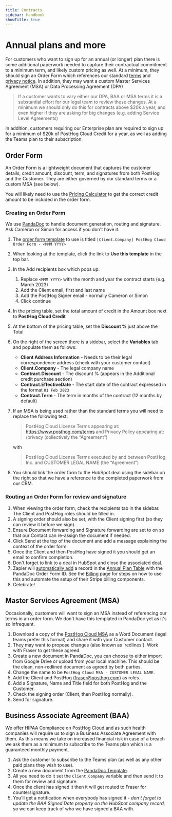 ```yaml
---
title: Contracts
sidebar: Handbook
showTitle: true
---
```


# Annual plans and more

For customers who want to sign up for an annual (or longer) plan there is some additional paperwork needed to capture their
contractual commitment to a minimum term, and likely custom pricing as well.  At a minimum, they should sign an Order Form 
which references our standard [terms](/terms) and [privacy notice](/privacy).  In addition, they may want a custom Master Services Agreement (MSA) 
or Data Processing Agreement (DPA)

> If a customer wants to vary either our DPA, BAA or MSA terms it is a substantial effort for our legal team to review these changes.  At a minimum we should only do this for contracts above $20k a year, and even higher if they are asking for big changes (e.g. adding Service Level Agreements)

In addition, customers requiring our Enterprise plan are required to sign up for a minimum of $20k of PostHog Cloud Credit for a year, as well as adding the Teams plan to their subscription.

## Order Form

An Order Form is a lightweight document that captures the customer details, credit amount, discount, term, and signatures from both 
PostHog and the Customer.  They are either governed by our standard terms or a custom MSA (see below).

You will likely need to use the [Pricing Calculator](https://docs.google.com/spreadsheets/d/1QsDV2ECtMwM9IfC_D7Embmpu7K7q6qbq60t8ARglQaI/edit#gid=358353731) to get the correct credit amount to be included in the order form.

### Creating an Order Form

We use [PandaDoc](https://app.pandadoc.com/a/#/) to handle document generation, routing and signature.  Ask Cameron or Simon for access if you don't have it.

1. The [order form template](https://app.pandadoc.com/a/#/templates/dpuESjnYBeytVREMxLxGuC) to use is titled `[Client.Company] PostHog Cloud Order Form - <MMM YYYY>` 
2. When looking at the template, click the link to **Use this template** in the top bar.
3. In the Add recipients box which pops up:
   1. Replace `<MMM YYYY>` with the month and year the contract starts (e.g. March 2023)
   2. Add the Client email, first and last name 
   3. Add the PostHog Signer email - normally Cameron or Simon
   4. Click continue
4. In the pricing table, set the total amount of credit in the Amount box next to **PostHog Cloud Credit**
5. At the bottom of the pricing table, set the **Discount %** just above the Total
6. On the right of the screen there is a sidebar, select the **Variables** tab and populate them as follows:
   * **Client Address Information** - Needs to be their legal correspondence address (check with your customer contact)
   * **Client.Company** - The legal company name
   * **Contract.Discount** - The discount % (appears in the Additional credit purchase section)
   * **Contract.EffectiveDate** - The start date of the contract expressed in the format `01 Feb 2023`
   * **Contract.Term** - The term in months of the contract (12 months by default)
7. If an MSA is being used rather than the standard terms you will need to replace the following text:
   > PostHog Cloud License Terms appearing at: https://www.posthog.com/terms and Privacy Policy appearing at: /privacy (collectively the “Agreement”)
   
   with
   
   > PostHog Cloud License Terms executed by and between PostHog, Inc. and CUSTOMER LEGAL NAME (the “Agreement”)

8. You should link the order form to the HubSpot deal using the sidebar on the right so that we have a reference to the completed paperwork from our CRM.

### Routing an Order Form for review and signature

1. When viewing the order form, check the recipients tab in the sidebar.  The Client and PostHog roles should be filled in.
2. A signing order should also be set, with the Client signing first (so they can review it before we sign).
3. Ensure Document forwarding and Signature forwarding are set to on so that our Contact can re-assign the document if needed.
4. Click Send at the top of the document and add a message explaining the context of the order form.
5. Once the Client and then PostHog have signed it you should get an email to confirm completion.
6. Don't forget to link to a deal in HubSpot and close the associated deal.
7. Zapier will [automatically add](https://zapier.com/editor/217375860) a record in the [Annual Plan Table](https://tables.zapier.com/app/tables/t/01HGX2N9JXNV2EEDYARD24901R) with the PandaDoc Order Form ID.  See the [Billing](/handbook/growth/sales/billing) page for steps on how to use this and automate the setup of their Stripe billing components.
8. Celebrate!

## Master Services Agreement (MSA)

Occasionally, customers will want to sign an MSA instead of referencing our terms in an order form.  We don't have this templated in PandaDoc yet as it's so infrequent.

1. Download a copy of the [PostHog Cloud MSA](https://docs.google.com/document/d/155w70ZAHecVZcDqTq2_415dvaq2Bk-8QlEOozjq1hG8/edit#heading=h.y38xfjgcg4xm) as a Word Document (legal teams prefer this format) and share it with your Customer contact.
2. They may want to propose changes (also known as 'redlines').  Work with Fraser to get these agreed.
3. Create a new document in PandaDoc, you can choose to either import from Google Drive or upload from your local machine.  This should be the clean, non-redlined document as agreed by both parties.
4. Change the name to be `PostHog Cloud MSA - CUSTOMER LEGAL NAME`.
5. Add the Client and PostHog (fraser@posthog.com) as roles.
6. Add a Signature, Name and Title field for both PostHog and the Customer.
7. Check the signing order (Client, then PostHog normally).
8. Send for signature.

## Business Associate Agreement (BAA)

We offer HIPAA Compliance on PostHog Cloud and as such health companies will require us to sign a Business Associate Agreement with them.  As this means we take on increased financial risk in case of a breach we 
ask them as a minimum to subscribe to the Teams plan which is a guaranteed monthly payment.

1. Ask the customer to subscribe to the Teams plan (as well as any other paid plans they wish to use).
2. Create a new document from the [PandaDoc Template](https://app.pandadoc.com/a/#/templates/4psCXzU527sNE6WEbFBg3a).
3. All you need to do it set the `Client.Company` variable and then send it to them for review and signature.
4. Once the client has signed it then it will get routed to Fraser for countersignature.
5. You'll get a notification when everybody has signed it - _don't forget to update the *BAA Signed Date* property on the HubSpot company record,_ so we can keep track of who we have signed a BAA with.